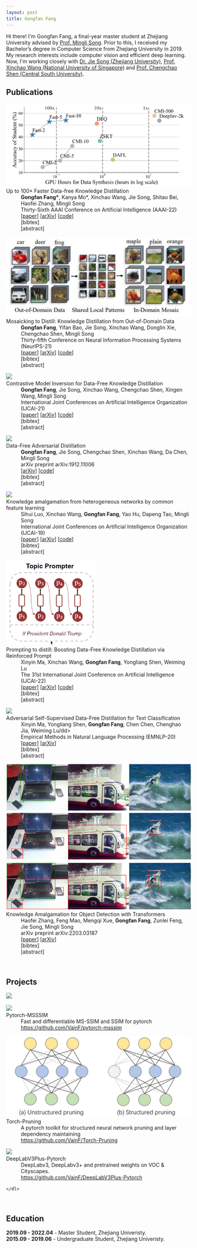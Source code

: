 ```yaml
---
layout: post
title: Gongfan Fang
---
```


<script type="text/javascript" src="../assets/js/jquery.min.js"></script>

Hi there! I'm Gongfan Fang, a final-year master student at Zhejiang University advised by <a href="https://person.zju.edu.cn/en/msong">Prof. Mingli Song</a>. Prior to this, I received my Bachelor’s degree in Computer Science from Zhejiang University in 2019. My research interests include computer vision and efficient deep learning. Now, I'm working closely with <a href="https://scholar.google.com/citations?user=4OjO-WYAAAAJ&hl=en">Dr. Jie Song (Zhejiang University)</a>, <a href="https://sites.google.com/site/sitexinchaowang/">Prof. Xinchao Wang (National University of Singapore)</a> and <a href="https://chengchaoshen.github.io/">Prof. Chengchao Shen (Central South University)</a>. 

<h2> Publications </h2>

<div class="publication">
    <dl class="description">
        <div class="figure"><img src="../images/fast_dfkd.png"></img></div>
        <dt class="ptitle">Up to 100× Faster Data-free Knowledge Distillation</dt>
        <dd><b>Gongfan Fang*</b>, Kanya Mo*, Xinchao Wang, Jie Song, Shitao Bei, Haofei Zhang, Mingli Song <br></dd>
        <dd>Thirty-Sixth AAAI Conference on Artificial Intelligence (AAAI-22)</dd>
        <dd>
            [<a href="https://www.aaai.org/AAAI22Papers/AAAI-66.FangG.pdf" target="_blank">paper</a>]
            [<a href="https://arxiv.org/abs/2112.06253" target="_blank">arXiv</a>]
            [<a href="https://github.com/zju-vipa/Fast-Datafree" target="_blank">code</a>]
            <div class="link2">[<a class="fakelink" onclick="$(this).siblings('.bibref').slideToggle()">bibtex</a>]
                <div class="bibref pre-white-space"  style="overflow: hidden; display: none;">
@misc{fang2022100times,
      title={Up to 100$\times$ Faster Data-free Knowledge Distillation}, 
      author={Gongfan Fang and Kanya Mo and Xinchao Wang and Jie Song and Shitao Bei and Haofei Zhang and Mingli Song},
      year={2022},
      eprint={2112.06253},
      archivePrefix={arXiv},
      primaryClass={cs.LG}
}
</div>
            </div>  
            <div class="link2">[<a class="fakelink" onclick="$(this).siblings('.abstract').slideToggle()">abstract</a>]
                <div class="abstract"  style="overflow: hidden; display: none;">  
                    <p>Data-free knowledge distillation (DFKD) has recently been attracting increasing attention from research communities, attributed to its capability of compressing a model only using synthetic data. Despite the encouraging results achieved, state-of-the-art DFKD methods still suffer from the inefficiency of data synthesis, making the data-free training process extremely time-consuming and thus inapplicable for large-scale tasks. In this work, we introduce an efficacious scheme, termed as FastDFKD, that allows us to accelerate DFKD by a factor of orders of magnitude. At the heart of our approach is a novel strategy to reuse the shared common features in training data so as to synthesize different data instances. Unlike prior methods that optimize a set of data independently, we propose to learn a meta-synthesizer that seeks common features as the initialization for the fast data synthesis. As a result, FastDFKD achieves data synthesis within only a few steps,  significantly enhancing the efficiency of data-free training. Experiments over CIFAR, NYUv2 and ImageNet demonstrate that the proposed FastDFKD achieves 10$\times$ and even 100$\times$ acceleration while preserving  performances on par with the state of the art. </p>
                </div>
            </div>       
        </dd>
    </dl>
</div>

<div class="publication">
    <dl class="description">
        <div class="figure"><img src="../images/MosaicKD.jpg"></img></div>
        <dt class="ptitle">Mosaicking to Distill: Knowledge Distillation from Out-of-Domain Data</dt>
        <dd><b>Gongfan Fang</b>, Yifan Bao, Jie Song, Xinchao Wang, Donglin Xie, Chengchao Shen, Mingli Song</dd>
        <dd>Thirty-fifth Conference on Neural Information Processing Systems (NeurIPS-21)</dd>
        <dd>
            [<a href="https://papers.nips.cc/paper/2021/file/63dc7ed1010d3c3b8269faf0ba7491d4-Paper.pdf" target="_blank">paper</a>]
            [<a href="https://arxiv.org/abs/2110.15094" target="_blank">arXiv</a>]
            [<a href="https://github.com/zju-vipa/MosaicKD" target="_blank">code</a>]
            <div class="link2">[<a class="fakelink" onclick="$(this).siblings('.bibref').slideToggle()">bibtex</a>]
                <div class="bibref pre-white-space"  style="overflow: hidden; display: none;">
@inproceedings{fang2021mosaicking,
    title={Mosaicking to Distill: Knowledge Distillation from Out-of-Domain Data},
    author={Fang, Gongfan and Bao, Yifan and Song, Jie and Wang, Xinchao and Xie, Donglin and Shen, Chengchao and Song, Mingli},
    booktitle={Thirty-Fifth Conference on Neural Information Processing Systems},
    year={2021}
}
            </div>
            </div>  
            <div class="link2">[<a class="fakelink" onclick="$(this).siblings('.abstract').slideToggle()">abstract</a>]
                <div class="abstract"  style="overflow: hidden; display: none;">  
                    <p>Knowledge distillation (KD) aims to craft a compact student model that imitates the behavior of a pre-trained teacher in a target domain. Prior KD approaches, despite their gratifying results, have largely relied on the premise that in-domain data is available to carry out the knowledge transfer. Such an assumption, unfortunately, in many cases violates the practical setting, since the original training data or even the data domain is often unreachable due to privacy or copyright reasons. In this paper, we attempt to tackle an ambitious task, termed as out-of-domain knowledge distillation (OOD-KD), which allows us to conduct KD using only OOD data that can be readily obtained at a very low cost. Admittedly, OOD-KD is by nature a highly challenging task due to the agnostic domain gap. To this end, we introduce a handy yet surprisingly efficacious approach, dubbed as MosaicKD. The key insight behind MosaicKD lies in that, samples from various domains share common local patterns, even though their global semantic may vary significantly; these shared local patterns, in turn, can be re-assembled analogous to mosaic tiling, to approximate the in-domain data and to further alleviating the domain discrepancy. In MosaicKD, this is achieved through a four-player min-max game, in which a generator, a discriminator, a student network, are collectively trained in an adversarial manner, partially under the guidance of a pre-trained teacher. We validate MosaicKD over classification and semantic segmentation tasks across various benchmarks, and demonstrate that it yields results much superior to the state-of-the-art counterparts on OOD data. </p>
                </div>
            </div>       
        </dd>
    </dl>
</div>


<div class="publication">
    <dl class="description">
        <div class="figure"><img src="../images/cmi.png"></img></div>
        <dt class="ptitle">Contrastive Model Inversion for Data-Free Knowledge Distillation</dt>
        <dd><b>Gongfan Fang</b>, Jie Song, Xinchao Wang, Chengchao Shen, Xingen Wang, Mingli Song</dd>
        <dd>International Joint Conferences on Artificial Intelligence Organization (IJCAI-21)</dd>
        <dd>
            [<a href="https://www.ijcai.org/proceedings/2021/0327.pdf" target="_blank">paper</a>]
            [<a href="https://arxiv.org/abs/2105.08584" target="_blank">arXiv</a>]
            [<a href="https://github.com/zju-vipa/DataFree" target="_blank">code</a>]
            <div class="link2">[<a class="fakelink" onclick="$(this).siblings('.bibref').slideToggle()">bibtex</a>]
                <div class="bibref pre-white-space"  style="overflow: hidden; display: none;">
@inproceedings{fang2021contrastive,
    title={Contrastive Model Inversion for Data-Free Knowledge Distillation},
    author={Fang, Gongfan and Song, Jie and Wang, Xinchao and Shen, Chengchao and Wang, Xingen and Song, Mingli},
    booktitle={Proceedings of the Thirtieth International Joint Conference on Artificial Intelligence (IJCAI-21)},
    year={2021}
}
            </div>
            </div>  
            <div class="link2">[<a class="fakelink" onclick="$(this).siblings('.abstract').slideToggle()">abstract</a>]
                <div class="abstract"  style="overflow: hidden; display: none;">  
                    <p>Model inversion, whose goal is to recover training data from a pre-trained model, has been recently proved feasible. However, existing inversion methods usually suffer from the mode collapse problem, where the synthesized instances are highly similar to each other and thus show limited effectiveness for downstream tasks, such as knowledge distillation. In this paper, we propose Contrastive Model Inversion~(CMI), where the data diversity is explicitly modeled as an optimizable objective, to alleviate the mode collapse issue. Our main observation is that, under the constraint of the same amount of data, higher data diversity usually indicates stronger instance discrimination. To this end, we introduce in CMI a contrastive learning objective that encourages the synthesizing instances to be distinguishable from the already synthesized ones in previous batches. Experiments of pre-trained models on CIFAR-10, CIFAR-100, and Tiny-ImageNet demonstrate that CMI not only generates more visually plausible instances than the state of the arts, but also achieves significantly superior performance when the generated data are used for knowledge distillation. </p>
                </div>
            </div>       
        </dd>
    </dl>
</div>


<div class="publication">
    <dl class="description">
        <div class="figure"><img src="../images/dfad.png"></img></div>
        <dt class="ptitle">Data-Free Adversarial Distillation</dt>
        <dd><b>Gongfan Fang</b>, Jie Song, Chengchao Shen, Xinchao Wang, Da Chen, Mingli Song</dd>
        <dd>arXiv preprint arXiv:1912.11006</dd>
        <dd>
            [<a href="https://arxiv.org/abs/1912.11006" target="_blank">arXiv</a>]
            [<a href="https://github.com/VainF/Data-Free-Adversarial-Distillation" target="_blank">code</a>]
            <div class="link2">[<a class="fakelink" onclick="$(this).siblings('.bibref').slideToggle()">bibtex</a>]
                <div class="bibref pre-white-space"  style="overflow: hidden; display: none;">
@article{fang2019data,
    title={Data-free adversarial distillation},
    author={Fang, Gongfan and Song, Jie and Shen, Chengchao and Wang, Xinchao and Chen, Da and Song, Mingli},
    journal={arXiv preprint arXiv:1912.11006},
    year={2019}
}
            </div>
            </div>  
            <div class="link2">[<a class="fakelink" onclick="$(this).siblings('.abstract').slideToggle()">abstract</a>]
                <div class="abstract"  style="overflow: hidden; display: none;">  
                    <p>Knowledge Distillation (KD) has made remarkable progress in the last few years and become a popular paradigm for model compression and knowledge transfer. However, almost all existing KD algorithms are data-driven, i.e., relying on a large amount of original training data or alternative data, which is usually unavailable in real-world scenarios. In this paper, we devote ourselves to this challenging problem and propose a novel adversarial distillation mechanism to craft a compact student model without any real-world data. We introduce a model discrepancy to quantificationally measure the difference between student and teacher models and construct an optimizable upper bound. In our work, the student and the teacher jointly act the role of the discriminator to reduce this discrepancy, when a generator adversarially produces some "hard samples" to enlarge it. Extensive experiments demonstrate that the proposed data-free method yields comparable performance to existing data-driven methods. More strikingly, our approach can be directly extended to semantic segmentation, which is more complicated than classification, and our approach achieves state-of-the-art results. </p>
                </div>
            </div>       
        </dd>
    </dl>
</div>


<div class="publication">
    <dl class="description">
        <div class="figure"><img src="../images/cfl.png"></img></div>
        <dt class="ptitle">Knowledge amalgamation from heterogeneous networks by common feature learning</dt>
        <dd>Sihui Luo, Xinchao Wang, <b>Gongfan Fang</b>, Yao Hu, Dapeng Tao, Mingli Song</dd>
        <dd>International Joint Conferences on Artificial Intelligence Organization (IJCAI-19)</dd>
        <dd>
            [<a href="https://www.ijcai.org/proceedings/2019/0428.pdf" target="_blank">paper</a>]
            [<a href="https://arxiv.org/abs/1906.10546" target="_blank">arXiv</a>]
            [<a href="https://github.com/zju-vipa/CommonFeatureLearning" target="_blank">code</a>]
            <div class="link2">[<a class="fakelink" onclick="$(this).siblings('.bibref').slideToggle()">bibtex</a>]
                <div class="bibref pre-white-space"  style="overflow: hidden; display: none;">
@inproceedings{luo2019knowledge,
    title={Knowledge Amalgamation from Heterogeneous Networks by Common Feature Learning},
    author={Luo, Sihui and Wang, Xinchao and Fang, Gongfan and Hu, Yao and Tao, Dapeng and Song, Mingli},
    booktitle={Proceedings of the 28th International Joint Conference on Artificial Intelligence (IJCAI)},
    year={2019},
}
            </div>
            </div>  
            <div class="link2">[<a class="fakelink" onclick="$(this).siblings('.abstract').slideToggle()">abstract</a>]
                <div class="abstract"  style="overflow: hidden; display: none;">  
                    <p>An increasing number of well-trained deep networks have been released online by researchers and developers, enabling the community to reuse them in a plug-and-play way without accessing the training annotations. However, due to the large number of network variants, such public-available trained models are often of different architectures, each of which being tailored for a specific task or dataset. In this paper, we study a deep-model reusing task, where we are given as input pre-trained networks of heterogeneous architectures specializing in distinct tasks, as teacher models. We aim to learn a multitalented and light-weight student model that is able to grasp the integrated knowledge from all such heterogeneous-structure teachers, again without accessing any human annotation. To this end, we propose a common feature learning scheme, in which the features of all teachers are transformed into a common space and the student is enforced to imitate them all so as to amalgamate the intact knowledge. We test the proposed approach on a list of benchmarks and demonstrate that the learned student is able to achieve very promising performance, superior to those of the teachers in their specialized tasks. </p>
                </div>
            </div>       
        </dd>
    </dl>
</div>


<div class="publication">
    <dl class="description">
        <div class="figure"><img src="../images/ijcai22-prompt.png"></img></div>
        <dt class="ptitle">Prompting to distill: Boosting Data-Free Knowledge Distillation via Reinforced Prompt</dt>
        <dd>Xinyin Ma, Xinchao Wang, <b>Gongfan Fang</b>, Yongliang Shen, Weiming Lu</dd>
        <dd>The 31st International Joint Conference on Artificial Intelligence (IJCAI-22) </dd>
        <dd>
            [<a href="" target="_blank">paper</a>]
            [<a href="" target="_blank">arXiv</a>]
            [<a href="" target="_blank">code</a>]
            <div class="link2">[<a class="fakelink" onclick="$(this).siblings('.bibref').slideToggle()">bibtex</a>]
                <div class="bibref pre-white-space"  style="overflow: hidden; display: none;">
            </div>
            </div>  
            <div class="link2">[<a class="fakelink" onclick="$(this).siblings('.abstract').slideToggle()">abstract</a>]
                <div class="abstract"  style="overflow: hidden; display: none;">  
                    <p>Data-free knowledge distillation (DFKD) conducts knowledge distillation via eliminating the dependence of original training data, and has recently achieved impressive results in accelerating pre-trained language models. At the heart of DFKD is toreconstruct a synthetic dataset by invertingthe parameters of the uncompressed model. Prior DFKD approaches, however, havelargely relied on hand-crafted priors of the target data distribution for the reconstruction, which can be inevitably biased and often incompetent to capture the intrinsic distributions. To address this problem, we propose a prompt-based method, termed as PromptDFD, that allows us to take advantage of learned language priors, which effectively harmonizes the synthetic sentences to be semantically and grammatically correct. Specifically, PromptDFD leverages a pre-trained generative model to provide language priors and introduces a reinforced topic prompter to control data synthesis, making the generated samples thematically relevant and semantically plausible, and thus friendly to downstream tasks. As shown in our experiments, the proposed method substantially improves the synthesis quality and achieves considerable improvements on distillation performance. In some cases, PromptDFD even gives rise to results on par with those from the data-driven knowledge distillation with access to the original training data. </p>
                </div>
            </div>       
        </dd>
    </dl>
</div>

<div class="publication">
    <dl class="description">
        <div class="figure"><img src="../images/dfkd_nlp.png"></img></div>
        <dt class="ptitle">Adversarial Self-Supervised Data-Free Distillation for Text Classification</dt>
        <dd>Xinyin Ma, Yongliang Shen, <b>Gongfan Fang</b>, Chen Chen, Chenghao Jia, Weiming Lu/dd>
        <dd>Empirical Methods in Natural Language Processing (EMNLP-20)</dd>
        <dd>
            [<a href="https://www.aclweb.org/anthology/2020.emnlp-main.499.pdf" target="_blank">paper</a>]
            [<a href="https://arxiv.org/abs/2010.04883" target="_blank">arXiv</a>]
            <div class="link2">[<a class="fakelink" onclick="$(this).siblings('.bibref').slideToggle()">bibtex</a>]
                <div class="bibref pre-white-space"  style="overflow: hidden; display: none;">
@inproceedings{ma2020adversarial,
    title={Adversarial Self-Supervised Data Free Distillation for Text Classification},
    author={Ma, Xinyin and Shen, Yongliang and Fang, Gongfan and Chen, Chen and Jia, Chenghao and Lu, Weiming},
    booktitle={Proceedings of the 2020 Conference on Empirical Methods in Natural Language Processing (EMNLP)},
    pages={6182--6192},
    year={2020}
}
            </div>
            </div>  
            <div class="link2">[<a class="fakelink" onclick="$(this).siblings('.abstract').slideToggle()">abstract</a>]
                <div class="abstract"  style="overflow: hidden; display: none;">  
                    <p>Large pre-trained transformer-based language models have achieved impressive results on a wide range of NLP tasks. In the past few years, Knowledge Distillation(KD) has become a popular paradigm to compress a computationally expensive model to a resource-efficient lightweight model. However, most KD algorithms, especially in NLP, rely on the accessibility of the original training dataset, which may be unavailable due to privacy issues. To tackle this problem, we propose a novel two-stage data-free distillation method, named Adversarial self-Supervised Data-Free Distillation (AS-DFD), which is designed for compressing large-scale transformer-based models (e.g., BERT). To avoid text generation in discrete space, we introduce a Plug & Play Embedding Guessing method to craft pseudo embeddings from the teacher's hidden knowledge. Meanwhile, with a self-supervised module to quantify the student's ability, we adapt the difficulty of pseudo embeddings in an adversarial training manner. To the best of our knowledge, our framework is the first data-free distillation framework designed for NLP tasks. We verify the effectiveness of our method on several text classification datasets. </p>
                </div>
            </div>       
        </dd>
    </dl>
</div>


<div class="publication">
    <dl class="description">
        <div class="figure"><img src="../images/transformer-amal.png"></img></div>
        <dt class="ptitle">Knowledge Amalgamation for Object Detection with Transformers</dt>
        <dd>Haofei Zhang, Feng Mao, Mengqi Xue, <b>Gongfan Fang</b>, Zunlei Feng, Jie Song, Mingli Song</dd>
        <dd>arXiv preprint arXiv:2203.03187</dd>
        <dd>
            [<a href="" target="_blank">paper</a>]
            [<a href="https://arxiv.org/abs/2203.03187" target="_blank">arXiv</a>]
            <div class="link2">[<a class="fakelink" onclick="$(this).siblings('.bibref').slideToggle()">bibtex</a>]
                <div class="bibref pre-white-space"  style="overflow: hidden; display: none;">
@misc{https://doi.org/10.48550/arxiv.2203.03187,
    doi = {10.48550/ARXIV.2203.03187},
    url = {https://arxiv.org/abs/2203.03187},
    author = {Zhang, Haofei and Mao, Feng and Xue, Mengqi and Fang, Gongfan and Feng, Zunlei and Song, Jie and Song, Mingli},
    keywords = {Computer Vision and Pattern Recognition (cs.CV), Artificial Intelligence (cs.AI), FOS: Computer and information sciences, FOS: Computer and information sciences},
    title = {Knowledge Amalgamation for Object Detection with Transformers},
    publisher = {arXiv},
    year = {2022},
    copyright = {arXiv.org perpetual, non-exclusive license}
}
            </div>
            </div>  
            <div class="link2">[<a class="fakelink" onclick="$(this).siblings('.abstract').slideToggle()">abstract</a>]
                <div class="abstract"  style="overflow: hidden; display: none;">  
                    <p>Knowledge amalgamation (KA) is a novel deep model reusing task aiming to transfer knowledge from several well-trained teachers to a multi-talented and compact student. Currently, most of these approaches are tailored for convolutional neural networks (CNNs). However, there is a tendency that transformers, with a completely different architecture, are starting to challenge the domination of CNNs in many computer vision tasks. Nevertheless, directly applying the previous KA methods to transformers leads to severe performance degradation. In this work, we explore a more effective KA scheme for transformer-based object detection models. Specifically, considering the architecture characteristics of transformers, we propose to dissolve the KA into two aspects: sequence-level amalgamation (SA) and task-level amalgamation (TA). In particular, a hint is generated within the sequence-level amalgamation by concatenating teacher sequences instead of redundantly aggregating them to a fixed-size one as previous KA works. Besides, the student learns heterogeneous detection tasks through soft targets with efficiency in the task-level amalgamation. Extensive experiments on PASCAL VOC and COCO have unfolded that the sequence-level amalgamation significantly boosts the performance of students, while the previous methods impair the students. Moreover, the transformer-based students excel in learning amalgamated knowledge, as they have mastered heterogeneous detection tasks rapidly and achieved superior or at least comparable performance to those of the teachers in their specializations. </p>
                </div>
            </div>       
        </dd>
    </dl>
</div>

<br> 


<h2> Projects </h2>


<div>
<img src="https://github-readme-stats.vercel.app/api?username=VainF&theme=dark&bg_color=fff&title_color=444444&text_color=444444"></img>
</div>


<div class="publication">
    <dl class="description">
        <div class="figure"><img src="../images/msssim.png"></img></div>
        <dt class="ptitle">Pytorch-MSSSIM</dt>
        <dd>Fast and differentiable MS-SSIM and SSIM for pytorch</dd>
        <dd><a href="https://github.com/VainF/pytorch-msssim" target="_blank">https://github.com/VainF/pytorch-msssim</a></dd>
    </dl>
</div>

<div class="publication">
    <dl class="description">
        <div class="figure"><img src="../images/torch_pruning.png"></img></div>
        <dt class="ptitle">Torch-Pruning</dt>
        <dd>A pytorch toolkit for structured neural network pruning and layer dependency maintaining</dd>
        <dd><a href="https://github.com/VainF/Torch-Pruning" target="_blank">https://github.com/VainF/Torch-Pruning</a></dd>
    </dl>
</div>

<div class="publication">
    <dl class="description">
        <div class="figure"><img src="../images/deeplab.png"></img></div>
        <dt class="ptitle">DeepLabV3Plus-Pytorch</dt>
        <dd>DeepLabv3, DeepLabv3+ and pretrained weights on VOC & Cityscapes.</dd>
        <dd><a href="https://github.com/VainF/DeepLabV3Plus-Pytorch" target="_blank">https://github.com/VainF/DeepLabV3Plus-Pytorch</a></dd>

    </dl>
</div>

<br>

<h2> Education </h2>

<b>2019.09 - 2022.04</b> - Master Student, Zhejiang Univeristy. <br>
<b>2015.09 - 2019.06</b> - Undergraduate Student, Zhejiang Univeristy.

<br>

<script type="text/javascript" id="clustrmaps" src="//cdn.clustrmaps.com/map_v2.js?cl=c4c4c4&w=300&t=tt&d=e9S_awRAjYhT5yiVagGNu9ZBArPRwFNiqCcI9jPj4sc&co=ffffff&cmo=5b80aa&cmn=a34747&ct=ffffff"></script>
